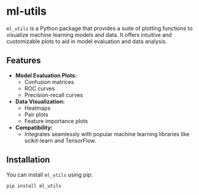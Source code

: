 # ml-utils

`ml_utils` is a Python package that provides a suite of plotting functions to visualize machine learning models and data. It offers intuitive and customizable plots to aid in model evaluation and data analysis.

## Features

- **Model Evaluation Plots:**
    - Confusion matrices
    - ROC curves
    - Precision-recall curves
- **Data Visualization:**
    - Heatmaps
    - Pair plots
    - Feature importance plots
- **Compatibility:**
    - Integrates seamlessly with popular machine learning libraries like scikit-learn and TensorFlow.

## Installation

You can install `ml_utils` using pip:

```bash
pip install ml_utils
